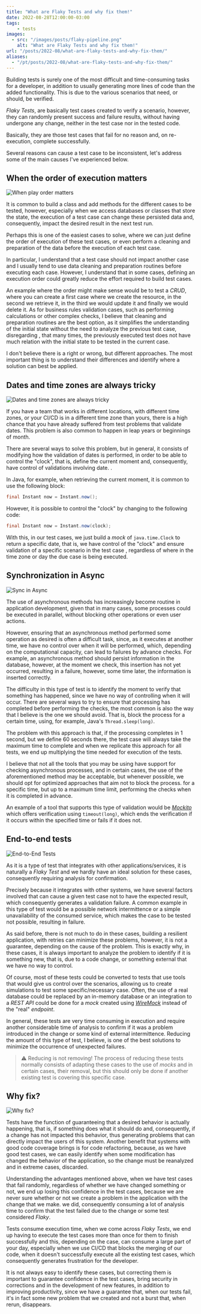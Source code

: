 ```yaml
---
title: "What are Flaky Tests and why fix them!"
date: 2022-08-28T12:00:00-03:00
tags:
    - tests
images: 
  - src: "/images/posts/flaky-pipeline.png"
    alt: "What are Flaky Tests and why fix them!"
url: "/posts/2022-08/what-are-flaky-tests-and-why-fix-them/"
aliases:
  - "/pt/posts/2022-08/what-are-flaky-tests-and-why-fix-them/"
---
```


Building tests is surely one of the most difficult and time-consuming tasks for a developer, in addition to usually generating more lines of code than the added functionality. This is due to the various scenarios that need, or should, be verified.

*Flaky Tests*, are basically test cases created to verify a scenario, however, they can randomly present success and failure results, without having undergone any change, neither in the test case nor in the tested code.

Basically, they are those test cases that fail for no reason and, on re-execution, complete successfully.

Several reasons can cause a test case to be inconsistent, let's address some of the main causes I've experienced below.

## When the order of execution matters

![When play order matters](/images/posts/pexels-shy-sol-65562.jpg#floatleft)

It is common to build a class and add methods for the different cases to be tested, however, especially when we access databases or classes that store the state, the execution of a test case can change these persisted data and, consequently, impact the desired result in the next test run.

Perhaps this is one of the easiest cases to solve, where we can just define the order of execution of these test cases, or even perform a cleaning and preparation of the data before the execution of each test case.

In particular, I understand that a test case should not impact another case and I usually tend to use data cleaning and preparation routines before executing each case. However, I understand that in some cases, defining an execution order could greatly reduce the effort required to build test cases.

An example where the order might make sense would be to test a *CRUD*, where you can create a first case where we create the resource, in the second we retrieve it, in the third we would update it and finally we would delete it. As for business rules validation cases, such as performing calculations or other complex checks, I believe that cleaning and preparation routines are the best option, as it simplifies the understanding of the initial state without the need to analyze the previous test case, disregarding , that many times, the previously executed test does not have much relation with the initial state to be tested in the current case.

I don't believe there is a right or wrong, but different approaches. The most important thing is to understand their differences and identify where a solution can best be applied.

## Dates and time zones are always tricky

![Dates and time zones are always tricky](/images/posts/pexels-andrey-grushnikov-707676.jpg#floatright)

If you have a team that works in different locations, with different time zones, or your CI/CD is in a different time zone than yours, there is a high chance that you have already suffered from test problems that validate dates. This problem is also common to happen in leap years or beginnings of month.

There are several ways to solve this problem, but in general, it consists of modifying how the validation of dates is performed, in order to be able to control the "clock", that is, define the current moment and, consequently, have control of validations involving date. .

In Java, for example, when retrieving the current moment, it is common to use the following block:

```java
final Instant now = Instant.now();
```

However, it is possible to control the "clock" by changing to the following code:

```java
final Instant now = Instant.now(clock);
```

With this, in our test cases, we just build a *mock* of `java.time.Clock` to return a specific date, that is, we have control of the "clock" and ensure validation of a specific scenario in the test case , regardless of where in the time zone or day the due case is being executed.

## Synchronization in Async

![Sync in Async](/images/posts/pexels-connor-martin-5526115.jpg#floatleft)

The use of asynchronous methods has increasingly become routine in application development, given that in many cases, some processes could be executed in parallel, without blocking other operations or even user actions.

However, ensuring that an asynchronous method performed some operation as desired is often a difficult task, since, as it executes at another time, we have no control over when it will be performed, which, depending on the computational capacity, can lead to failures by advance checks. For example, an asynchronous method should persist information in the database, however, at the moment we check, this insertion has not yet occurred, resulting in a failure, however, some time later, the information is inserted correctly.

The difficulty in this type of test is to identify the moment to verify that something has happened, since we have no way of controlling when it will occur. There are several ways to try to ensure that processing has completed before performing the checks, the most common is also the way that I believe is the one we should avoid. That is, block the process for a certain time, using, for example, Java's `Thread.sleep(long)`.

The problem with this approach is that, if the processing completes in 1 second, but we define 60 seconds there, the test case will always take the maximum time to complete and when we replicate this approach for all tests, we end up multiplying the time needed for execution of the tests.

I believe that not all the tools that you may be using have support for checking asynchronous processes, and in certain cases, the use of the aforementioned method may be acceptable, but whenever possible, we should opt for optimized approaches that aim not to block the process. for a specific time, but up to a maximum time limit, performing the checks when it is completed in advance.

An example of a tool that supports this type of validation would be *[Mockito](https://javadoc.io/doc/org.mockito/mockito-core/latest/org/mockito/Mockito.html#22)* which offers verification using `timeout(long)`, which ends the verification if it occurs within the specified time or fails if it does not.

## End-to-end tests

![End-to-End Tests](/images/posts/pexels-clark-cruz-2911364.jpg#floatright)

As it is a type of test that integrates with other applications/services, it is naturally a *Flaky Test* and we hardly have an ideal solution for these cases, consequently requiring analysis for confirmation.

Precisely because it integrates with other systems, we have several factors involved that can cause a given test case not to have the expected result, which consequently generates a validation failure. A common example in this type of test would be a possible network intermittence or a simple unavailability of the consumed service, which makes the case to be tested not possible, resulting in failure.

As said before, there is not much to do in these cases, building a resilient application, with retries can minimize these problems, however, it is not a guarantee, depending on the cause of the problem. This is exactly why, in these cases, it is always important to analyze the problem to identify if it is something new, that is, due to a code change, or something external that we have no way to control.

Of course, most of these tests could be converted to tests that use tools that would give us control over the scenarios, allowing us to create simulations to test some specific/necessary case. Often, the use of a real database could be replaced by an in-memory database or an integration to a *REST API* could be done for a *mock* created using *[WireMock](https://wiremock.org/)* instead of the "real" *endpoint*.

In general, these tests are very time consuming in execution and require another considerable time of analysis to confirm if it was a problem introduced in the change or some kind of external intermittence. Reducing the amount of this type of test, I believe, is one of the best solutions to minimize the occurrence of unexpected failures.

> ⚠️ Reducing is not removing! The process of reducing these tests normally consists of adapting these cases to the use of *mocks* and in certain cases, their removal, but this should only be done if another existing test is covering this specific case.

## Why fix?

![Why fix?](/images/posts/pexels-ann-h-12347774.jpg#floatleft)

Tests have the function of guaranteeing that a desired behavior is actually happening, that is, if something does what it should do and, consequently, if a change has not impacted this behavior, thus generating problems that can directly impact the users of this system. Another benefit that systems with good code coverage brings is for code refactoring, because, as we have good test cases, we can easily identify when some modification has changed the behavior of the application, so the change must be reanalyzed and in extreme cases, discarded.

Understanding the advantages mentioned above, when we have test cases that fail randomly, regardless of whether we have changed something or not, we end up losing this confidence in the test cases, because we are never sure whether or not we create a problem in the application with the change that we make. we did, consequently consuming a lot of analysis time to confirm that the test failed due to the change or some test considered *Flaky*.

Tests consume execution time, when we come across *Flaky Tests*, we end up having to execute the test cases more than once for them to finish successfully and this, depending on the case, can consume a large part of your day, especially when we use CI/CD that blocks the merging of our code, when it doesn't successfully execute all the existing test cases, which consequently generates frustration for the developer.

It is not always easy to identify these cases, but correcting them is important to guarantee confidence in the test cases, bring security in corrections and in the development of new features, in addition to improving productivity, since we have a guarantee that, when our tests fail, it's in fact some new problem that we created and not a burst that, when rerun, disappears.
